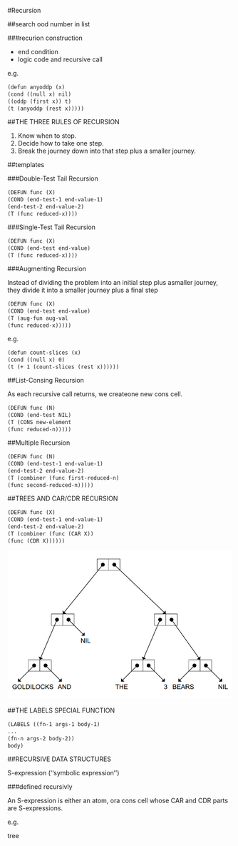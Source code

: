 #Recursion

##search ood number in list

###recurion construction

- end condition
- logic code and recursive call

e.g.
	
	(defun anyoddp (x)
	(cond ((null x) nil)
	((oddp (first x)) t)
	(t (anyoddp (rest x)))))

##THE THREE RULES OF RECURSION

1. Know when to stop.
2. Decide how to take one step.
3. Break the journey down into that step plus a smaller journey.

##templates

###Double-Test Tail Recursion

	(DEFUN func (X)
	(COND (end-test-1 end-value-1)
	(end-test-2 end-value-2)
	(T (func reduced-x))))

###Single-Test Tail Recursion

	(DEFUN func (X)
	(COND (end-test end-value)
	(T (func reduced-x))))

###Augmenting Recursion

Instead of dividing the
problem into an initial step plus asmaller journey, they divide it into a smaller
journey plus a final step

	(DEFUN func (X)
	(COND (end-test end-value)
	(T (aug-fun aug-val
	(func reduced-x)))))
	
e.g.
	
	(defun count-slices (x)
	(cond ((null x) 0)
	(t (+ 1 (count-slices (rest x))))))

##List-Consing Recursion

As each
recursive call returns, we createone new cons cell.

	
	(DEFUN func (N)
	(COND (end-test NIL)
	(T (CONS new-element
	(func reduced-n)))))

##Multiple Recursion
	
	(DEFUN func (N)
	(COND (end-test-1 end-value-1)
	(end-test-2 end-value-2)
	(T (combiner (func first-reduced-n)
	(func second-reduced-n)))))

##TREES AND CAR/CDR RECURSION

	(DEFUN func (X)
	(COND (end-test-1 end-value-1)
	(end-test-2 end-value-2)
	(T (combiner (func (CAR X))
	(func (CDR X))))))

![](0801.png)


##THE LABELS SPECIAL FUNCTION
	
	(LABELS ((fn-1 args-1 body-1)
	...
	(fn-n args-2 body-2))
	body)

##RECURSIVE DATA STRUCTURES

S-expression (‘‘symbolic expression’’)

###defined recursivly

An S-expression is either an atom, ora cons cell whose CAR and
CDR parts are S-expressions.

e.g.

tree